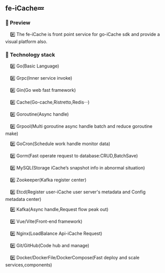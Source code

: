 ## fe-iCache💤

### 📌 Preview
        #️⃣ The fe-iCache is front point service for go-iCache sdk and provide a visual platform also.
### 📌 Technology stack
        #️⃣ Go(Basic Language)

        #️⃣ Grpc(Inner service invoke)

        #️⃣ Gin(Go web fast framework)

        #️⃣ Cache(Go-cache,Ristretto,Redis···)

        #️⃣ Goroutine(Async handle)

        #️⃣ Grpool(Multi goroutine async handle batch and reduce goroutine make)

        #️⃣ GoCron(Schedule work handle monitor data)

        #️⃣ Gorm(Fast operate request to database:CRUD,BatchSave)

        #️⃣ MySQL(Storage iCache’s snapshot info in abnormal situation)

        #️⃣ Zookeeper(Kafka register center)

        #️⃣ Etcd(Register user-iCache user server's metadata and Config metadata center)

        #️⃣ Kafka(Async handle,Request flow peak out)

        #️⃣ Vue/Vite(Front-end framework)

        #️⃣ Nginx(LoadBalance Api-iCache Request)

        #️⃣ Git/GitHub(Code hub and manage)

        #️⃣ Docker/DockerFile/DockerCompose(Fast deploy and scale services,components)
